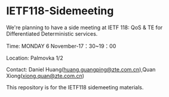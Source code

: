# IETF118-Sidemeeting

We're planning to have a side meeting at IETF 118:  QoS & TE for Differentiated Deterministic services.

Time: MONDAY 6 November-17：30~19：00

Location: Palmovka 1/2

Contact: Daniel Huang(huang.guangping@zte.com.cn),Quan Xiong(xiong.quan@zte.com.cn)

This repository is for the IETF118 sidemeeting materials.
